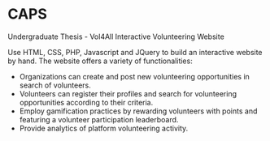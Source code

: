 # CAPS
Undergraduate Thesis - Vol4All Interactive Volunteering Website

Use HTML, CSS, PHP, Javascript and JQuery to build an interactive website by hand. The website offers a variety of functionalities:
- Organizations can create and post new volunteering opportunities in search of volunteers.
- Volunteers can register their profiles and search for volunteering opportunities according to their criteria.
- Employ gamification practices by rewarding volunteers with points and featuring a volunteer participation leaderboard.
- Provide analytics of platform volunteering activity.

